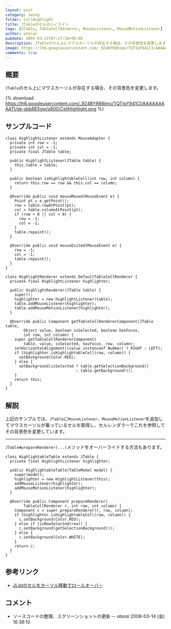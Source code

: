 ```yaml
---
layout: post
category: swing
folder: CellHighlight
title: JTableのセルのハイライト
tags: [JTable, TableCellRenderer, MouseListener, MouseMotionListener]
author: aterai
pubdate: 2005-03-21T07:27:38+09:00
description: JTableのセル上にマウスカーソルが存在する場合、その背景色を変更します。
image: https://lh6.googleusercontent.com/_9Z4BYR88imo/TQTIqY941CI/AAAAAAAAATI/gk-sbbRE5gw/s800/CellHighlight.png
comments: true
---
```

## 概要
`JTable`のセル上にマウスカーソルが存在する場合、その背景色を変更します。

{% download https://lh6.googleusercontent.com/_9Z4BYR88imo/TQTIqY941CI/AAAAAAAAATI/gk-sbbRE5gw/s800/CellHighlight.png %}

## サンプルコード
<pre class="prettyprint"><code>class HighlightListener extends MouseAdapter {
  private int row = -1;
  private int col = -1;
  private final JTable table;

  public HighlightListener(JTable table) {
    this.table = table;
  }

  public boolean isHighlightableCell(int row, int column) {
    return this.row == row &amp;&amp; this.col == column;
  }

  @Override public void mouseMoved(MouseEvent e) {
    Point pt = e.getPoint();
    row = table.rowAtPoint(pt);
    col = table.columnAtPoint(pt);
    if (row &lt; 0 || col &lt; 0) {
      row = -1;
      col = -1;
    }
    table.repaint();
  }

  @Override public void mouseExited(MouseEvent e) {
    row = -1;
    col = -1;
    table.repaint();
  }
}

class HighlightRenderer extends DefaultTableCellRenderer {
  private final HighlightListener highlighter;

  public HighlightRenderer(JTable table) {
    super();
    highlighter = new HighlightListener(table);
    table.addMouseListener(highlighter);
    table.addMouseMotionListener(highlighter);
  }

  @Override public Component getTableCellRendererComponent(JTable table,
        Object value, boolean isSelected, boolean hasFocus,
        int row, int column) {
    super.getTableCellRendererComponent(
        table, value, isSelected, hasFocus, row, column);
    setHorizontalAlignment((value instanceof Number) ? RIGHT : LEFT);
    if (highlighter.isHighlightableCell(row, column)) {
      setBackground(Color.RED);
    } else {
      setBackground(isSelected ? table.getSelectionBackground()
                               : table.getBackground());
    }
    return this;
  }
}
</code></pre>

## 解説
上記のサンプルでは、`JTable`に`MouseListener`、`MouseMotionListener`を追加してマウスカーソルが乗っているセルを取得し、セルレンダラーでこれを参照してその背景色を変更しています。

- - - -
`JTable#prepareRenderer(...)`メソッドをオーバーライドする方法もあります。

<pre class="prettyprint"><code>class HighlightableTable extends JTable {
  private final HighlightListener highlighter;

  public HighlightableTable(TableModel model) {
    super(model);
    highlighter = new HighlightListener(this);
    addMouseListener(highlighter);
    addMouseMotionListener(highlighter);
  }

  @Override public Component prepareRenderer(
        TableCellRenderer r, int row, int column) {
    Component c = super.prepareRenderer(r, row, column);
    if (highlighter.isHighlightableCell(row, column)) {
      c.setBackground(Color.RED);
    } else if (isRowSelected(row)) {
      c.setBackground(getSelectionBackground());
    } else {
      c.setBackground(Color.WHITE);
    }
    return c;
  }
}
</code></pre>

## 参考リンク
- [JListのセルをカーソル移動でロールオーバー](https://ateraimemo.com/Swing/RollOverListener.html)

<!-- dummy comment line for breaking list -->

## コメント
- ソースコードの整理、スクリーンショットの更新 -- *aterai* 2008-03-14 (金) 16:38:10

<!-- dummy comment line for breaking list -->
